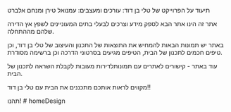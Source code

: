 תיעוד על הפרוייקט של טלי בן דוד:
עורכים ומעצבים: עמנואל טירן ומנחם אלברט

אתר זה הינו אתר הבא לספק מידע וצרכים לבעלי בתים המעוניינים לשפץ אץ הדירה שלהם מההתחלה.

באתר יש תמונות הבאות להמחיש את התוצאות של התכנון והעיצוב של טלי בן דוד,
וכן טיפים חכמים לתכנון של הבית,
הטיפים מגיעים בסרטוני הדרכה וכן ברשימה מסודרת.

עוד באתר - קישורים לאתרים עם תמונותלדירות מעובות לקבלת השראה לתכנון של הבית.

מקווים לראות אותכם מתכננים את הבית עם טלי בן דוד!!

תהנו!
#   h o m e D e s i g n  
 